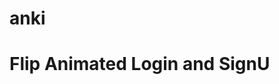 # anki
<html>
<head>
  <link rel="stylesheet" type="text/css" href="clock_style.css">
  <script type="text/javascript">
    window.onload = setInterval(clock,1000);

    function clock()
    {
	  var d = new Date();
	  
	  var date = d.getDate();
	  
	  var month = d.getMonth();
	  var montharr =["Jan","Feb","Mar","April","May","June","July","Aug","September","Oct","Nov","Dec"];
	  month=montharr[month];
	  
	  var year = d.getFullYear();
	  
	  var day = d.getDay();
	  var dayarr =["Sunday","Monday","Tuesday","Wednesday","Thursday","Friday","Saturday"];
	  day=dayarr[day];
	  
	  var hour =d.getHours();
      var min = d.getMinutes();
	  var sec = d.getSeconds();
	
	  document.getElementById("date").innerHTML=day+" "+date+" "+month+" "+year;
	  document.getElementById("time").innerHTML=hour+":"+min+":"+sec;
    }
  </script>
</head>

<body>
   <h1>Flip Animated Login and SignU</h1>
   <p id="date"></p>
   <p id="time"></p>

 </body>
</html>
